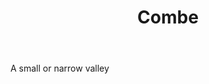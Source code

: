 ---
title: Combe
letter: C
permalink: "/definitions/bld-combe.html"
body: A small or narrow valley
published_at: '2018-07-07'
source: Black's Law Dictionary 2nd Ed (1910)
layout: post
---